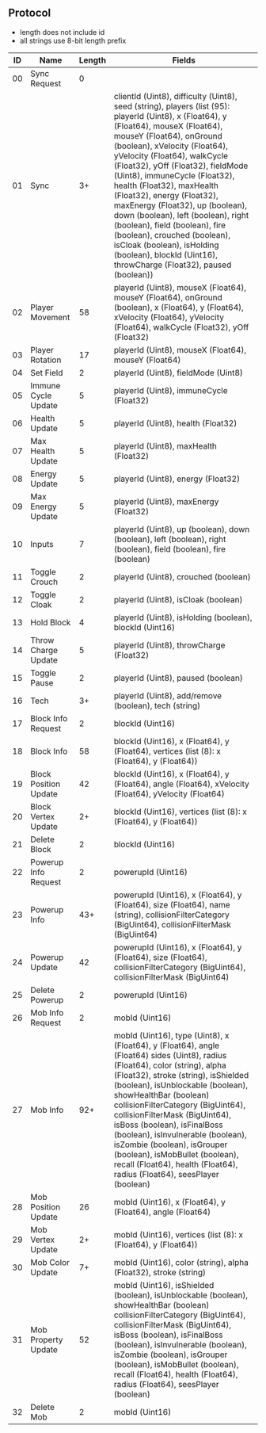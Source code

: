 ## Protocol
- length does not include id
- all strings use 8-bit length prefix

| ID |          Name         | Length | Fields |
| -- | --------------------- | ------ | ------ |
| 00 | Sync Request          | 0      | |
| 01 | Sync                  | 3+     | clientId (Uint8), difficulty (Uint8), seed (string), players (list (95): playerId (Uint8), x (Float64), y (Float64), mouseX (Float64), mouseY (Float64), onGround (boolean), xVelocity (Float64), yVelocity (Float64), walkCycle (Float32), yOff (Float32), fieldMode (Uint8), immuneCycle (Float32), health (Float32), maxHealth (Float32), energy (Float32), maxEnergy (Float32), up (boolean), down (boolean), left (boolean), right (boolean), field (boolean), fire (boolean), crouched (boolean), isCloak (boolean), isHolding (boolean), blockId (Uint16), throwCharge (Float32), paused (boolean)) |
| 02 | Player Movement       | 58     | playerId (Uint8), mouseX (Float64), mouseY (Float64), onGround (boolean), x (Float64), y (Float64), xVelocity (Float64), yVelocity (Float64), walkCycle (Float32), yOff (Float32) |
| 03 | Player Rotation       | 17     | playerId (Uint8), mouseX (Float64), mouseY (Float64) |
| 04 | Set Field             | 2      | playerId (Uint8), fieldMode (Uint8) |
| 05 | Immune Cycle Update   | 5      | playerId (Uint8), immuneCycle (Float32) |
| 06 | Health Update         | 5      | playerId (Uint8), health (Float32) |
| 07 | Max Health Update     | 5      | playerId (Uint8), maxHealth (Float32) |
| 08 | Energy Update         | 5      | playerId (Uint8), energy (Float32) |
| 09 | Max Energy Update     | 5      | playerId (Uint8), maxEnergy (Float32) |
| 10 | Inputs                | 7      | playerId (Uint8), up (boolean), down (boolean), left (boolean), right (boolean), field (boolean), fire (boolean) |
| 11 | Toggle Crouch         | 2      | playerId (Uint8), crouched (boolean) |
| 12 | Toggle Cloak          | 2      | playerId (Uint8), isCloak (boolean) |
| 13 | Hold Block            | 4      | playerId (Uint8), isHolding (boolean), blockId (Uint16) |
| 14 | Throw Charge Update   | 5      | playerId (Uint8), throwCharge (Float32) |
| 15 | Toggle Pause          | 2      | playerId (Uint8), paused (boolean) |
| 16 | Tech                  | 3+     | playerId (Uint8), add/remove (boolean), tech (string) |
| 17 | Block Info Request    | 2      | blockId (Uint16) |
| 18 | Block Info            | 58     | blockId (Uint16), x (Float64), y (Float64), vertices (list (8): x (Float64), y (Float64)) |
| 19 | Block Position Update | 42     | blockId (Uint16), x (Float64), y (Float64), angle (Float64), xVelocity (Float64), yVelocity (Float64) |
| 20 | Block Vertex Update   | 2+     | blockId (Uint16), vertices (list (8): x (Float64), y (Float64)) |
| 21 | Delete Block          | 2      | blockId (Uint16) |
| 22 | Powerup Info Request  | 2      | powerupId (Uint16) |
| 23 | Powerup Info          | 43+    | powerupId (Uint16), x (Float64), y (Float64), size (Float64), name (string), collisionFilterCategory (BigUint64), collisionFilterMask (BigUint64) |
| 24 | Powerup Update        | 42     | powerupId (Uint16), x (Float64), y (Float64), size (Float64), collisionFilterCategory (BigUint64), collisionFilterMask (BigUint64) |
| 25 | Delete Powerup        | 2      | powerupId (Uint16) |
| 26 | Mob Info Request      | 2      | mobId (Uint16) |
| 27 | Mob Info              | 92+    | mobId (Uint16), type (Uint8), x (Float64), y (Float64), angle (Float64) sides (Uint8), radius (Float64), color (string), alpha (Float32), stroke (string), isShielded (boolean), isUnblockable (boolean), showHealthBar (boolean) collisionFilterCategory (BigUint64), collisionFilterMask (BigUint64), isBoss (boolean), isFinalBoss (boolean), isInvulnerable (boolean), isZombie (boolean), isGrouper (boolean), isMobBullet (boolean), recall (Float64), health (Float64), radius (Float64), seesPlayer (boolean) |
| 28 | Mob Position Update   | 26     | mobId (Uint16), x (Float64), y (Float64), angle (Float64) |
| 29 | Mob Vertex Update     | 2+     | mobId (Uint16), vertices (list (8): x (Float64), y (Float64)) |
| 30 | Mob Color Update      | 7+     | mobId (Uint16), color (string), alpha (Float32), stroke (string) |
| 31 | Mob Property Update   | 52     | mobId (Uint16), isShielded (boolean), isUnblockable (boolean), showHealthBar (boolean) collisionFilterCategory (BigUint64), collisionFilterMask (BigUint64), isBoss (boolean), isFinalBoss (boolean), isInvulnerable (boolean), isZombie (boolean), isGrouper (boolean), isMobBullet (boolean), recall (Float64), health (Float64), radius (Float64), seesPlayer (boolean) |
| 32 | Delete Mob            | 2      | mobId (Uint16) |